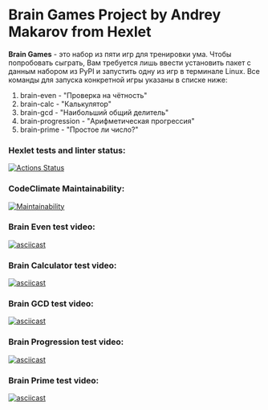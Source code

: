 # Brain Games Project by Andrey Makarov from Hexlet

**Brain Games** - это набор из пяти игр для тренировки ума. Чтобы попробовать сыграть, Вам требуется лишь ввести установить пакет с данным набором из PyPI и запустить одну из игр в терминале Linux. Все команды для запуска конкретной игры указаны в списке ниже:
1. brain-even - "Проверка на чётность"
2. brain-calc - "Калькулятор"
3. brain-gcd - "Наибольший общий делитель"
4. brain-progression - "Арифметическая прогрессия"
5. brain-prime - "Простое ли число?"

### Hexlet tests and linter status:
[![Actions Status](https://github.com/evisorexx/python-project-49/actions/workflows/hexlet-check.yml/badge.svg)](https://github.com/evisorexx/python-project-49/actions)
### CodeClimate Maintainability:
[![Maintainability](https://api.codeclimate.com/v1/badges/aea1d14b808122797bce/maintainability)](https://codeclimate.com/github/evisorexx/python-project-49/maintainability)
### Brain Even test video:
[![asciicast](https://asciinema.org/a/rZJbr239ztghdsCevA6tL3FpM.svg)](https://asciinema.org/a/rZJbr239ztghdsCevA6tL3FpM)
### Brain Calculator test video:
[![asciicast](https://asciinema.org/a/ZoPAGAbDt0VhnZObGdW21LUHJ.svg)](https://asciinema.org/a/ZoPAGAbDt0VhnZObGdW21LUHJ)
### Brain GCD test video:
[![asciicast](https://asciinema.org/a/Te4Z40sDLGkCdP5GooqKtzIa8.svg)](https://asciinema.org/a/Te4Z40sDLGkCdP5GooqKtzIa8)
### Brain Progression test video:
[![asciicast](https://asciinema.org/a/CLmAPAFdMK216D2QJm7sZhdDe.svg)](https://asciinema.org/a/CLmAPAFdMK216D2QJm7sZhdDe)
### Brain Prime test video:
[![asciicast](https://asciinema.org/a/ie8QtJ3sdHGMpls1Ncr8OlBqL.svg)](https://asciinema.org/a/ie8QtJ3sdHGMpls1Ncr8OlBqL)
